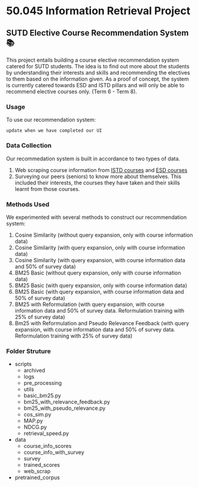 # 50.045 Information Retrieval Project 
## SUTD Elective Course Recommendation System :books:
This project entails building a course elective recommendation system catered for SUTD students. The idea is to find out more about the students by understanding their interests and skills and recommending the electives to them based on the information given. As a proof of concept, the system is currently catered towards ESD and ISTD pillars and will only be able to recommend elective courses only. (Term 6 - Term 8). 

### Usage
To use our recommendation system:
```
update when we have completed our UI
```
### Data Collection
Our recommedation system is built in accordance to two types of data. 
1. Web scraping course information from [ISTD courses](https://istd.sutd.edu.sg/education/undergraduate/course-catalogue/) and [ESD courses](https://esd.sutd.edu.sg/academics/undergraduate-programme/courses/)
2. Surveying our peers (seniors) to know more about themselves. This included their interests, the courses they have taken and their skills learnt from those courses.

### Methods Used
We experimented with several methods to construct our recommendation system:
1. Cosine Similarity  (without query expansion, only with course information data)
2. Cosine Similarity  (with query expansion, only with course information data)
3. Cosine Similarity  (with query expansion, with course information data and 50% of survey data)
4. BM25 Basic  (without query expansion, only with course information data)
5. BM25 Basic  (with query expansion, only with course information data)
6. BM25 Basic  (with query expansion, with course information data and 50% of survey data)
7. BM25 with Reformulation  (with query expansion, with course information data and 50% of survey data. Reformulation training with 25% of survey data)
8. Bm25 with Reformulation and Pseudo Relevance Feedback (with query expansion, with course information data and 50% of survey data. Reformulation training with 25% of survey data)

### Folder Struture
- scripts
    - archived
    - logs
    - pre_processing
    - utils
    - basic_bm25.py
    - bm25_with_relevance_feedback.py
    - bm25_with_pseudo_relevance.py
    - cos_sim.py
    - MAP.py
    - NDCG.py
    - retrieval_speed.py
- data
    - course_info_scores
    - course_info_with_survey
    - survey
    - trained_scores
    - web_scrap
- pretrained_corpus